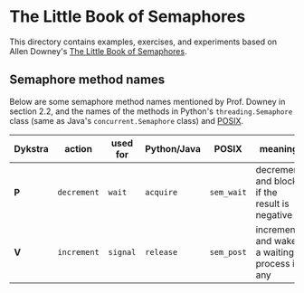 # The Little Book of Semaphores

This directory contains examples, exercises, and experiments based on Allen Downey's
[The Little Book of Semaphores](https://greenteapress.com/wp/semaphores/).


## Semaphore method names

Below are some semaphore method names mentioned by Prof. Downey in section 2.2,
and the names of the methods in Python's `threading.Semaphore` class (same as Java's
`concurrent.Semaphore` class) and [POSIX](https://linux.die.net/man/7/sem_overview).
    
| Dykstra | action      | used for | Python/Java | POSIX      | meaning
| ------- | ----------- | -------- | ----------- | ---------- | ------------
| **P**   | `decrement` | `wait`   | `acquire`   | `sem_wait` | decrement and block if the result is negative
| **V**   | `increment` | `signal` | `release`   | `sem_post` | increment and wake a waiting process if any

